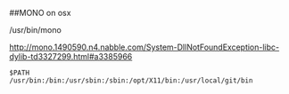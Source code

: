 ##MONO on osx

/usr/bin/mono


<http://mono.1490590.n4.nabble.com/System-DllNotFoundException-libc-dylib-td3327299.html#a3385966>

```
$PATH
/usr/bin:/bin:/usr/sbin:/sbin:/opt/X11/bin:/usr/local/git/bin
```